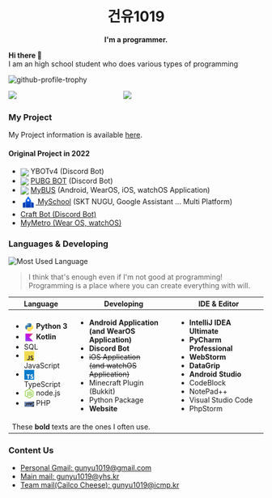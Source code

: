 
<h1 align="center">건유1019</h1>
<p align="center">
  <b>I'm a programmer.</b>
</p>

**Hi there 👋**<br/>
I am an high school student who does various types of programming

![github-profile-trophy](https://github-profile-trophy.vercel.app/?username=gunyu1019&theme=onedark)

<div style="display: flex;">
  <img src="https://github-readme-stats.vercel.app/api?username=gunyu1019&count_private=true&show_icons=true&theme=tokyonight" width="45%" />
  <a href="https://profile.codersrank.io/user/gunyu1019/">
    <img src="https://cr-ss-service.azurewebsites.net/api/ScreenShot?widget=summary&username=gunyu1019&badges=2&branding=false" width="45%" />
  </a>
</div>

### My Project
My Project information is available [here](projects.md).

#### Original Project in 2022

<ul>
  <li><img src="https://yhs.kr/YBOT/static/img/YBOT.png" height="30px" align="center"/> YBOTv4 (Discord Bot)</li>
  <li><img src="https://pubg.yhs.kr/static/image/logo.png" height="30px" align="center"/> <a href="https://pubg.yhs.kr">PUBG BOT</a> (Discord Bot)</li>
  <li><img src="https://lh3.googleusercontent.com/zyEd74VJGU4Ubd9fkuSZTgTQKOE91bZRADgba2wY62FjCKFtaVdPtEr88j1jmJlpqQ" height="30px" align="center"/> <a href="https://github.com/gunyu1019/trafficApplication">MyBUS</a> (Android, WearOS, iOS, watchOS Application)</li>
  <li><img src="https://raw.githubusercontent.com/gunyu1019/myschool/main/icon.png" height="30px" align="center"/><a href="https://github.com/gunyu1019/myschool"> MySchool</a> (SKT NUGU, Google Assistant ... Multi Platform)</li>
  <li><a href="https://github.com/gunyu1019/CraftBot">Craft Bot (Discord Bot)</a></li>
  <li><a href="https://github.com/gunyu1019/mymetro">MyMetro (Wear OS, watchOS)</a></li>
</ul>

### Languages & Developing
![Most Used Language](https://github-readme-stats.vercel.app/api/top-langs/?username=gunyu1019&theme=tokyonight&layout=compact)<br/>
> I think that's enough even if I'm not good at programming!<br/>
> Programming is a place where you can create everything with will.<br/>

<table>
    <thead>
        <tr>
          <th>Language</th>
          <th>Developing</th>
          <th>IDE & Editor</th>
        </tr>
    </thead>
    <tbody>
        <tr>
           <td>
             <ul>
               <li><img src="https://github.com/devicons/devicon/blob/master/icons/python/python-original.svg" height="20px" align="center"> <b>Python 3</b></li>
               <li><img src="https://github.com/devicons/devicon/blob/master/icons/kotlin/kotlin-original.svg" height="20px" align="center"> <b>Kotlin</b></li>
               <li>SQL</li>
               <li><img src="https://github.com/devicons/devicon/blob/master/icons/javascript/javascript-original.svg" height="20px" align="center"> JavaScript</li>
               <li><img src="https://github.com/devicons/devicon/blob/master/icons/typescript/typescript-original.svg" height="20px" align="center"> TypeScript</li>
               <li><img src="https://github.com/devicons/devicon/blob/master/icons/nodejs/nodejs-original.svg" height="20px" align="center"> node.js</li>
               <li><img src="https://github.com/devicons/devicon/blob/master/icons/php/php-original.svg" height="20px" align="center"> PHP</li>
             </ul> 
           </td>
            <td>
             <ul>
               <li><b>Android Application<br/>(and WearOS Application)</b></li>
               <li><b>Discord Bot</b></li>
               <li><del>iOS Application<br/>(and watchOS Application)</del></li>
               <li>Minecraft Plugin (Bukkit)</li>
               <li>Python Package</li>
               <li><b>Website</b></li>
             </ul> 
          </td>
          <td>
             <ul>
               <li><b>IntelliJ IDEA Ultimate</b></li>
               <li><b>PyCharm Professional</b></li>
               <li><b>WebStorm</b></li>
               <li><b>DataGrip</b></li>
               <li><b>Android Studio</b></li>
               <li>CodeBlock</li>
               <li>NotePad++</li>
               <li>Visual Studio Code</li>
               <li>PhpStorm</li>
             </ul> 
          </td>
        </tr>
      <tr>
        <td colspan='3'>These <b>bold</b> texts are the ones I often use.</td>
      </tr>
    </tbody>
</table>

### Content Us
<ul>
  <li><a href="mailto:gunyu1019@gmail.com">
    Personal Gmail: gunyu1019@gmail.com
  </a></li><li><a href="mailto:gunyu1019@yhs.kr">
    Main mail: gunyu1019@yhs.kr
  </a></li><li><a href="mailto:gunyu1019@icmp.kr">
    Team mail(Cailco Cheese): gunyu1019@icmp.kr
  </a></li>
</ul>
